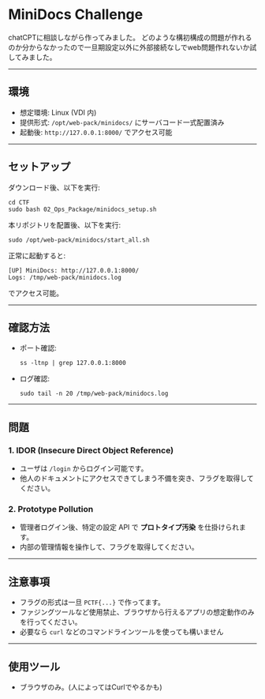 # MiniDocs Challenge

chatCPTに相談しながら作ってみました。
どのような構初構成の問題が作れるのか分からなかったので一旦期設定以外に外部接続なしでweb問題作れないか試してみました。

---

## 環境
- 想定環境: Linux (VDI 内)
- 提供形式: `/opt/web-pack/minidocs/` にサーバコード一式配置済み
- 起動後: `http://127.0.0.1:8000/` でアクセス可能

---

## セットアップ
ダウンロード後、以下を実行:

    cd CTF
    sudo bash 02_Ops_Package/minidocs_setup.sh

本リポジトリを配置後、以下を実行:

    sudo /opt/web-pack/minidocs/start_all.sh

正常に起動すると:

    [UP] MiniDocs: http://127.0.0.1:8000/
    Logs: /tmp/web-pack/minidocs.log

でアクセス可能。

---

## 確認方法
- ポート確認:

      ss -ltnp | grep 127.0.0.1:8000

- ログ確認:

      sudo tail -n 20 /tmp/web-pack/minidocs.log

---

## 問題
### 1. IDOR (Insecure Direct Object Reference)
- ユーザは `/login` からログイン可能です。
- 他人のドキュメントにアクセスできてしまう不備を突き、フラグを取得してください。

### 2. Prototype Pollution
- 管理者ログイン後、特定の設定 API で **プロトタイプ汚染** を仕掛けられます。
- 内部の管理情報を操作して、フラグを取得してください。

---

## 注意事項
- フラグの形式は一旦 `PCTF{...}` で作ってます。
- ファジングツールなど使用禁止、ブラウザから行えるアプリの想定動作のみを行ってください。
- 必要なら `curl` などのコマンドラインツールを使っても構いません

---

## 使用ツール
- ブラウザのみ。(人によってはCurlでやるかも)
